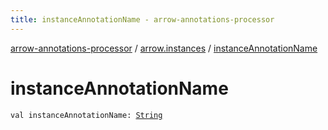 ```yaml
---
title: instanceAnnotationName - arrow-annotations-processor
---
```


[arrow-annotations-processor](../index.html) / [arrow.instances](index.html) / [instanceAnnotationName](./instance-annotation-name.html)

# instanceAnnotationName

`val instanceAnnotationName: `[`String`](https://kotlinlang.org/api/latest/jvm/stdlib/kotlin/-string/index.html)